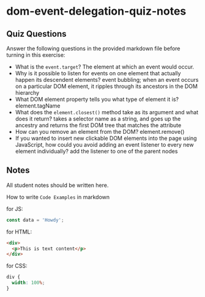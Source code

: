 # dom-event-delegation-quiz-notes

## Quiz Questions

Answer the following questions in the provided markdown file before turning in this exercise:

- What is the `event.target`?
  The element at which an event would occur.
- Why is it possible to listen for events on one element that actually happen its descendent elements?
  event bubbling; when an event occurs on a particular DOM element, it ripples through its ancestors in the DOM hierarchy
- What DOM element property tells you what type of element it is?
  element.tagName
- What does the `element.closest()` method take as its argument and what does it return?
  takes a selector name as a string, and goes up the ancestry and returns the first DOM tree that matches the attribute
- How can you remove an element from the DOM?
  element.remove()
- If you wanted to insert new clickable DOM elements into the page using JavaScript, how could you avoid adding an event listener to every new element individually?
  add the listener to one of the parent nodes

## Notes

All student notes should be written here.

How to write `Code Examples` in markdown

for JS:

```javascript
const data = 'Howdy';
```

for HTML:

```html
<div>
  <p>This is text content</p>
</div>
```

for CSS:

```css
div {
  width: 100%;
}
```
